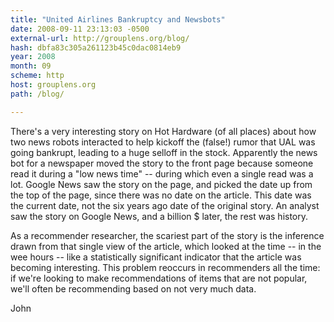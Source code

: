 ```yaml
---
title: "United Airlines Bankruptcy and Newsbots"
date: 2008-09-11 23:13:03 -0500
external-url: http://grouplens.org/blog/
hash: dbfa83c305a261123b45c0dac0814eb9
year: 2008
month: 09
scheme: http
host: grouplens.org
path: /blog/

---
```


There's a very interesting story on Hot Hardware (of all places) about how two news robots interacted to help kickoff the (false!) rumor that UAL was going bankrupt, leading to a huge selloff in the stock. Apparently the news bot for a newspaper moved the story to the front page because someone read it during a "low news time" -- during which even a single read was a lot. Google News saw the story on the page, and picked the date up from the top of the page, since there was no date on the article. This date was the current date, not the six years ago date of the original story. An analyst saw the story on Google News, and a billion $ later, the rest was history.

As a recommender researcher, the scariest part of the story is the inference drawn from that single view of the article, which looked at the time -- in the wee hours -- like a statistically significant indicator that the article was becoming interesting. This problem reoccurs in recommenders all the time: if we're looking to make recommendations of items that are not popular, we'll often be recommending based on not very much data. 

John

